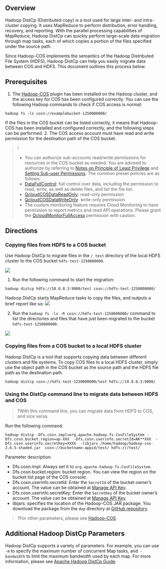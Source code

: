 ## Overview

Hadoop DistCp (Distributed copy) is a tool used for large inter- and intra-cluster copying. It uses MapReduce to perform distribution, error handling, recovery, and reporting. With the parallel processing capabilities of MapReduce, Hadoop DistCp can quickly perform large-scale data migration through map tasks, each of which copies a portion of the files specified under the source path.

Since Hadoop-COS implements the semantics of the Hadoop Distributed File System (HDFS), Hadoop DistCp can help you easily migrate data between COS and HDFS. This document outlines this process below.

## Prerequisites

1. The [Hadoop-COS](https://intl.cloud.tencent.com/document/product/436/6884) plugin has been installed on the Hadoop cluster, and the access key for COS has been configured correctly. You can use the following Hadoop commands to check if COS access is normal:
```shell
hadoop fs -ls cosn://examplebucket-1250000000/
```
If the files in the COS bucket can be listed correctly, it means that Hadoop-COS has been installed and configured correctly, and the following steps can be performed.
2. The COS access account must have read and write permission for the destination path of the COS bucket.

>!
>- You can authorize sub-accounts read/write permissions for resources in the COS bucket as needed. You are advised to authorize by referring to [Notes on Principle of Least Privilege](https://intl.cloud.tencent.com/document/product/436/32972) and [Setting Sub-user Permissions](https://intl.cloud.tencent.com/document/product/598/32650). The common preset policies are as follows:
>  - [DataFullControl](https://console.cloud.tencent.com/cam/policy/detail/5294998&QcloudCOSDataFullControl&2): full control over data, including the permission to read, write, as well as delete files, and list the file list.
>  - [QcloudCOSDataReadOnly](https://console.cloud.tencent.com/cam/policy/detail/5295051&QcloudCOSDataReadOnly&2): read-only permission
>  - [QcloudCOSDataWriteOnly](https://console.cloud.tencent.com/cam/policy/detail/5295044&QcloudCOSDataWriteOnly&2): write-only permission
>- The custom monitoring feature requires Cloud Monitoring to have permission to report metrics and read API operations. Please grant the [QcloudMonitorFullAccess](https://console.cloud.tencent.com/cam/policy/detail/276210&QcloudMonitorFullAccess&2) permission with caution.

## Directions

### Copying files from HDFS to a COS bucket

Use Hadoop DistCp to migrate files in the `/ test` directory of the local HDFS cluster to the COS bucket `hdfs-test-1250000000`.

![](https://main.qcloudimg.com/raw/e20dce07b83846362d02b3c6a1987558.jpg)

1. Run the following command to start the migration:

```shell
hadoop distcp hdfs://10.0.0.3:9000/test cosn://hdfs-test-1250000000/
```

Hadoop DistCp starts MapReduce tasks to copy the files, and outputs a brief report like so:
![](https://main.qcloudimg.com/raw/39e84dcb98386f343ad81fcc48f78af1.jpg)

2. Run the `hadoop fs -ls -R cosn://hdfs-test-1250000000/` command to list the directories and files that have just been migrated to the bucket `hdfs-test-1250000000`.

![](https://main.qcloudimg.com/raw/ca34582214652ad77afe99322e6894fc.png)

### Copying files from a COS bucket to a local HDFS cluster

Hadoop DistCp is a tool that supports copying data between different clusters and file systems. To copy COS files to a local HDFS cluster, simply use the object path in the COS bucket as the source path and the HDFS file path as the destination path.

```shell
hadoop distcp cosn://hdfs-test-1250000000/test hdfs://10.0.0.3:9000/
```

### Using the DistCp command line to migrate data between HDFS and COS

>?With this command line, you can migrate data from HDFS to COS, and vice versa.

Run the following command:
```plaintext
hadoop distcp -Dfs.cosn.impl=org.apache.hadoop.fs.CosFileSystem -Dfs.cosn.bucket.region=ap-XXX  -Dfs.cosn.userinfo.secretId=AK**XXX  -Dfs.cosn.userinfo.secretKey=XXXX  -libjars /home/hadoop/hadoop-cos-2.6.5-shaded.jar  cosn://bucketname-appid/test/ hdfs:///test/
```

Parameter description:

- Dfs.cosn.impl: Always set it to `org.apache.hadoop.fs.CosFileSystem`.
- Dfs.cosn.bucket.region: bucket region. You can view the region on the bucket list page of the COS console.
- Dfs.cosn.userinfo.secretId: Enter the `SecretId` of the bucket owner’s account. The value can be obtained at [Manage API Key](https://console.cloud.tencent.com/capi).
- Dfs.cosn.userinfo.secretKey: Enter the `SecretKey` of the bucket owner’s account. The value can be obtained at [Manage API Key](https://console.cloud.tencent.com/capi).
- libjars: specifies the location of the Hadoop-COS JAR package. You download the package from the `dep` directory at [GitHub repository](https://github.com/tencentyun/hadoop-cos).

>?For other parameters, please see [Hadoop-COS](https://intl.cloud.tencent.com/document/product/436/6884).


## Additional Hadoop DistCp Parameters

Hadoop DistCp supports a variety of parameters. For example, you can use `-m` to specify the maximum number of concurrent Map tasks, and` -bandwidth` to limit the maximum bandwidth used by each map. For more information, please see [Apache Hadoop DistCp Guide](https://hadoop.apache.org/docs/current/hadoop-distcp/DistCp.html).


